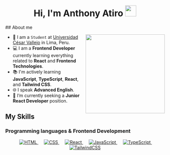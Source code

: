 <h1 align="center">Hi, I'm Anthony Atiro <img src="https://media3.giphy.com/media/v1.Y2lkPTc5MGI3NjExN2RiYmN3NDUyeXJuOXE1ZXIxaHF2a2h4djhtZDVhZmRwdTZmZm96ciZlcD12MV9pbnRlcm5hbF9naWZfYnlfaWQmY3Q9cw/lP8xu5t2DLGG045H8F/giphy.gif" width="35"></h1>
## About me

<picture> <img align="right" src="https://github.com/7oSkaaa/7oSkaaa/blob/main/Images/Right_Side.gif?raw=true" width = 250px></picture>

- :school: I am a `Student` at [Universidad César Vallejo](https://www.ucv.edu.pe/) in Lima, Peru.
- :computer: I am a **Frontend Developer** currently learning everything related to **React** and **Frontend Technologies**.
- :books: I'm actively learning **JavaScript**, **TypeScript**, **React**, and **Tailwind CSS**.
- :globe_with_meridians: I speak **Advanced English**.
- :thinking: I’m currently seeking a **Junior React Developer** position.

## My Skills

### Programming languages & Frontend Development
<p align="center"> 
  &emsp; 
  <a href="https://www.w3.org/html/" target="_blank"> 
    <img alt="HTML" src="https://img.shields.io/badge/HTML5%20-%23E34F26.svg?style=plastic&logo=html5&logoColor=white">
  </a> 
  &emsp;
  <a href="https://www.w3schools.com/css/" target="_blank"> 
    <img alt="CSS" src="https://img.shields.io/badge/CSS%20-%231572B6.svg?style=plastic&logo=css3&logoColor=white">
  </a> 
  &emsp;
  <a href="https://reactjs.org/" target="_blank">
    <img alt="React" src="https://img.shields.io/badge/React-%2361DAFB.svg?style=plastic&logo=React&logoColor=black">
  </a>
  &emsp;
  <a href="https://developer.mozilla.org/en-US/docs/Web/JavaScript" target="_blank"> 
     <img alt="JavaScript" src="https://img.shields.io/badge/JavaScript%20-%23F7DF1E.svg?style=plastic&logo=javascript&logoColor=black">
   </a>
  &emsp;
  <a href="https://www.typescriptlang.org/" target="_blank"> 
     <img alt="TypeScript" src="https://img.shields.io/badge/TypeScript-%23007ACC.svg?style=plastic&logo=typescript&logoColor=white">
   </a>
  &emsp;
  <a href="https://tailwindcss.com/" target="_blank"> 
    <img alt="TailwindCSS" src="https://img.shields.io/badge/TailwindCSS-%2338B2AC.svg?style=plastic&logo=tailwindcss&logoColor=white">
  </a>
</p>
